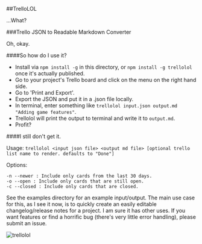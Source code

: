 ##TrelloLOL

...What?

###Trello JSON to Readable Markdown Converter

Oh, okay.

####So how do I use it?

- Install via `npm install -g` in this directory, or `npm install -g trellolol` once it's actually published.
- Go to your project's Trello board and click on the menu on the right hand side.
- Go to 'Print and Export'.
- Export the JSON and put it in a .json file locally.
- In terminal, enter something like `trellolol input.json output.md "Adding game features"`.
- Trellolol will print the output to terminal and write it to `output.md`.
- Profit?

####I still don't get it.

Usage: `trellolol <input json file> <output md file> [optional trello list name to render. defaults to "Done"]`

Options:
```
-n --newer : Include only cards from the last 30 days.
-o --open : Include only cards that are still open.
-c --closed : Include only cards that are closed.
````


See the examples directory for an example input/output. The main use case for this, as I see it now, is to quickly create an easily editable changelog/release notes for a project. I am sure it has other uses. If you want features or find a horrific bug (there's very little error handling), please submit an issue.

![trellolol](img/troll.sh.png)
